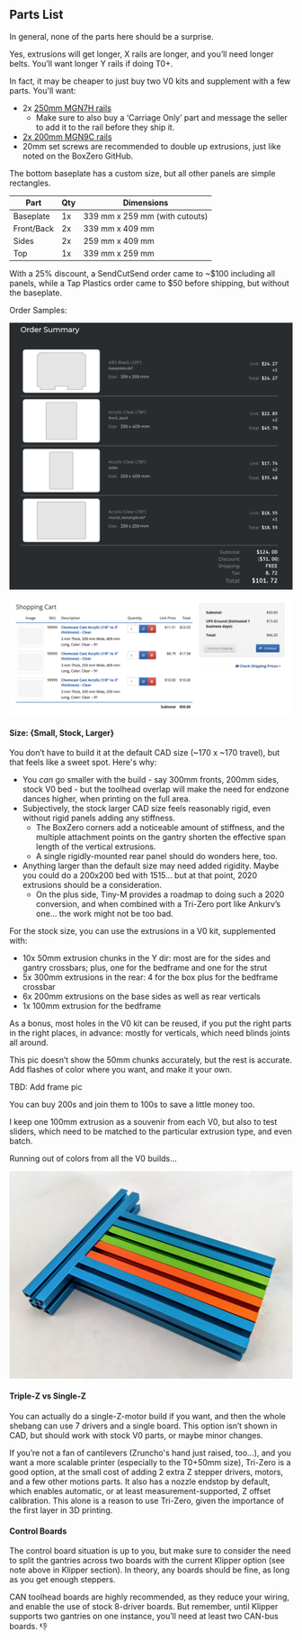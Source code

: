 ## Parts List

In general, none of the parts here should be a surprise.

Yes, extrusions will get longer, X rails are longer, and you’ll need longer belts.  You’ll want longer Y rails if doing T0+.

In fact, it may be cheaper to just buy two V0 kits and supplement with a few parts.  You'll want:

* 2x [250mm MGN7H rails](https://www.aliexpress.com/item/2251832694486732.html?)
  * Make sure to also buy a ‘Carriage Only’ part and message the seller to add it to the rail before they ship it.
* [2x 200mm MGN9C rails](https://www.aliexpress.com/item/2251832586981749.htm)
* 20mm set screws are recommended to double up extrusions, just like noted on the BoxZero GitHub.

The bottom baseplate has a custom size, but all other panels are simple rectangles.

| Part | Qty | Dimensions |
| - | - | - |
| Baseplate | 1x | 339 mm x 259 mm (with cutouts)
| Front/Back | 2x | 339 mm x 409 mm
| Sides | 2x | 259 mm x 409 mm
| Top | 1x | 339 mm x 259 mm

With a 25% discount, a SendCutSend order came to ~$100 including all panels,
while a Tap Plastics order came to $50 before shipping, but without the baseplate.

Order Samples:

![](Images/orders/scs_order.png)

![](Images/orders/tap_order.png)

#### Size: {Small, Stock, Larger}

You don’t have to build it at the default CAD size (~170 x ~170 travel), but that feels like a sweet spot.  Here's why:

* You *can* go smaller with the build - say 300mm fronts, 200mm sides, stock V0 bed - but the toolhead overlap will make the need for endzone dances higher, when printing on the full area.
* Subjectively, the stock larger CAD size feels reasonably rigid, even without rigid panels adding any stiffness.
  * The BoxZero corners add a noticeable amount of stiffness, and the multiple attachment points on the gantry shorten the effective span length of the vertical extrusions.
  * A single rigidly-mounted rear panel should do wonders here, too.
* Anything larger than the default size may need added rigidity.  Maybe you could do a 200x200 bed with 1515… but at that point, 2020 extrusions should be a consideration.
  * On the plus side, Tiny-M provides a roadmap to doing such a 2020 conversion, and when combined with a Tri-Zero port like Ankurv’s one… the work might not be too bad.

For the stock size, you can use the extrusions in a V0 kit, supplemented with:

* 10x 50mm extrusion chunks in the Y dir: most are for the sides and gantry crossbars; plus, one for the bedframe and one for the strut
* 5x 300mm extrusions in the rear: 4 for the box plus for the bedframe crossbar
* 6x 200mm extrusions on the base sides as well as rear verticals
* 1x 100mm extrusion for the bedframe

As a bonus, most holes in the V0 kit can be reused, if you put the right parts in the right places, in advance: mostly for verticals, which need blinds joints all around.

This pic doesn’t show the 50mm chunks accurately, but the rest is accurate.  Add flashes of color where you want, and make it your own.

TBD: Add frame pic

You can buy 200s and join them to 100s to save a little money too.

I keep one 100mm extrusion as a souvenir from each V0, but also to test sliders, which need to be matched to the particular extrusion type, and even batch.

Running out of colors from all the V0 builds...

![](Images/random/souvenirs.jpeg)

#### Triple-Z vs Single-Z

You can actually do a single-Z-motor build if you want, and then the whole shebang can use 7 drivers and a single board.  This option isn’t shown in CAD, but should work with stock V0 parts, or maybe minor changes.

If you’re not a fan of cantilevers (Zruncho's hand just raised, too...), and you want a more scalable printer (especially to the T0+50mm size), Tri-Zero is a good option, at the small cost of adding 2 extra Z stepper drivers, motors, and a few other motions parts.  It also has a nozzle endstop by default, which enables automatic, or at least measurement-supported, Z offset calibration.  This alone is a reason to use Tri-Zero, given the importance of the first layer in 3D printing.

#### Control Boards

The control board situation is up to you, but make sure to consider the need to split the gantries across two boards with the current Klipper option (see note above in Klipper section).  In theory, any boards should be fine, as long as you get enough steppers.

CAN toolhead boards are highly recommended, as they reduce your wiring, and enable the use of stock 8-driver boards.  But remember, until Klipper supports two gantries on one instance, you’ll need at least two CAN-bus boards. :thumbsdown:
